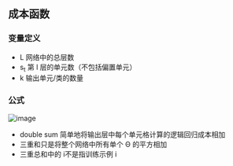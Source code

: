 ## 成本函数
###  变量定义
* L 网络中的总层数
* s<sub>t</sub> 第 l 层的单元数（不包括偏置单元）
* k 输出单元/类的数量
### 公式

![image](https://user-images.githubusercontent.com/13389058/147400985-ac2e82ac-a0cb-4a43-b30b-4b3930b268f2.png)

* double sum 简单地将输出层中每个单元格计算的逻辑回归成本相加
* 三重和只是将整个网络中所有单个 Θ 的平方相加
* 三重总和中的 i不是指训练示例 i


